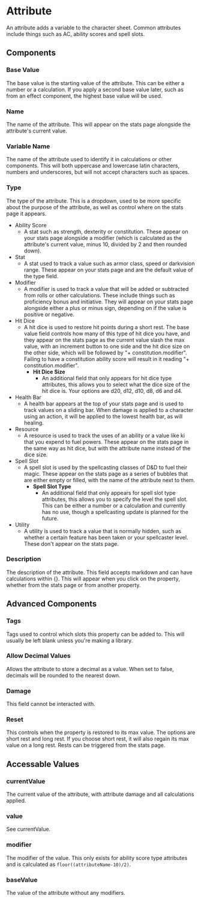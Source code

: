 # Attribute
An attribute adds a variable to the character sheet. Common attributes include things such as AC, ability scores and spell slots.

## Components
### Base Value
The base value is the starting value of the attribute. This can be either a number or a calculation. If you apply a second base value later, such as from an effect component, the highest base value will be used.
### Name
The name of the attribute. This will appear on the stats page alongside the attribute's current value.
### Variable Name
The name of the attribute used to identify it in calculations or other components. This will both uppercase and lowercase latin characters, numbers and underscores, but will not accept characters such as spaces.
### Type
The type of the attribute. This is a dropdown, used to be more specific about the purpose of the attribute, as well as control where on the stats page it appears.
- Ability Score
  - A stat such as strength, dexterity or constitution. These appear on your stats page alongside a modifier (which is calculated as the attribute's current value, minus 10, divided by 2 and then rounded down).
- Stat
  - A stat used to track a value such as armor class, speed or darkvision range. These appear on your stats page and are the default value of the type field.
- Modifier
  - A modifier is used to track a value that will be added or subtracted from rolls or other calculations. These include things such as proficiency bonus and initiative. They will appear on your stats page alongside either a plus or minus sign, depending on if the value is positive or negative.
- Hit Dice
  - A hit dice is used to restore hit points during a short rest. The base value field controls how many of this type of hit dice you have, and they appear on the stats page as the current value slash the max value, with an increment button to one side and the hit dice size on the other side, which will be followed by "+ constitution.modifier". Failing to have a constitution ability score will result in it reading "+ constitution.modifier".
    - **Hit Dice Size**
      - An additional field that only appears for hit dice type attributes, this allows you to select what the dice size of the hit dice is. Your options are d20, d12, d10, d8, d6 and d4.
- Health Bar
  - A health bar appears at the top of your stats page and is used to track values on a sliding bar. When damage is applied to a character using an action, it will be applied to the lowest health bar, as will healing.
- Resource
  - A resource is used to track the uses of an ability or a value like ki that you expend to fuel powers. These appear on the stats page in the same way as hit dice, but with the attribute name instead of the dice size.
- Spell Slot
  - A spell slot is used by the spellcasting classes of D&D to fuel their magic. These appear on the stats page as a series of bubbles that are either empty or filled, with the name of the attribute next to them.
    - **Spell Slot Type**
      - An additional field that only appears for spell slot type attributes, this allows you to specify the level the spell slot. This can be either a number or a calculation and currently has no use, though a spellcasting update is planned for the future.
- Utility
  - A utility is used to track a value that is normally hidden, such as whether a certain feature has been taken or your spellcaster level. These don't appear on the stats page.

### Description
The description of the attribute. This field accepts markdown and can have calculations within {}. This will appear when you click on the property, whether from the stats page or from another property.
## Advanced Components
### Tags
Tags used to control which slots this property can be added to. This will usually be left blank unless you're making a library.
### Allow Decimal Values
Allows the attribute to store a decimal as a value. When set to false, decimals will be rounded to the nearest down.
### Damage
This field cannot be interacted with.
### Reset
This controls when the property is restored to its max value. The options are short rest and long rest. If you choose short rest, it will also regain its max value on a long rest. Rests can be triggered from the stats page.
## Accessable Values
### currentValue
The current value of the attribute, with attribute damage and all calculations applied.
### value
See currentValue.
### modifier
The modifier of the value. This only exists for ability score type attributes and is calculated as ``floor((attributeName-10)/2)``.
### baseValue
The value of the attribute without any modifiers.
